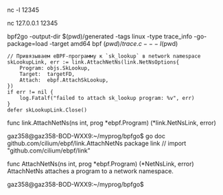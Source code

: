 
nc -l 12345

nc 127.0.0.1 12345

bpf2go -output-dir $(pwd)/generated -tags linux -type trace_info -go-package=load -target amd64 bpf $(pwd)/trace.c -- -I$(pwd)



	// Привязываем eBPF-программу к `sk_lookup` в network namespace
	skLookupLink, err := link.AttachNetNs(link.NetNsOptions{
		Program: objs.SkLookup,
		Target:  targetFD,
		Attach:  ebpf.AttachSkLookup,
	})
	if err != nil {
		log.Fatalf("failed to attach sk_lookup program: %v", err)
	}
	defer skLookupLink.Close()

 func link.AttachNetNs(ns int, prog *ebpf.Program) (*link.NetNsLink, error)



gaz358@gaz358-BOD-WXX9:~/myprog/bpfgo$ go doc github.com/cilium/ebpf/link.AttachNetNs
package link // import "github.com/cilium/ebpf/link"

func AttachNetNs(ns int, prog *ebpf.Program) (*NetNsLink, error)
    AttachNetNs attaches a program to a network namespace.

gaz358@gaz358-BOD-WXX9:~/myprog/bpfgo$ 
